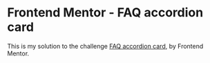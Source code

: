 # Frontend Mentor - FAQ accordion card

This is my solution to the challenge [FAQ accordion card](https://www.frontendmentor.io/challenges/faq-accordion-card-XlyjD0Oam), by Frontend Mentor.

